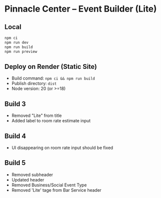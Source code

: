 # Pinnacle Center – Event Builder (Lite)

## Local
```bash
npm ci
npm run dev
npm run build
npm run preview
```

## Deploy on Render (Static Site)
- Build command: `npm ci && npm run build`
- Publish directory: `dist`
- Node version: 20 (or >=18)

## Build 3
- Removed "Lite" from title
- Added label to room rate estimate input

## Build 4
- UI disappearing on room rate input should be fixed

## Build 5
- Removed subheader
- Updated header
- Removed Business/Social Event Type
- Removed 'Lite' tage from Bar Service header
